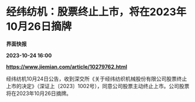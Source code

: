 # 经纬纺机：股票终止上市，将在2023年10月26日摘牌
**界面快报**

**2023-10-24 16:00**

**https://www.jiemian.com/article/10279762.html**

经纬纺机10月24日公告，收到深交所《关于经纬纺织机械股份有限公司股票终止上市的决定》（深证上〔2023〕1002号），同意公司股票主动终止上市。公司股票将在2023年10月26日摘牌。